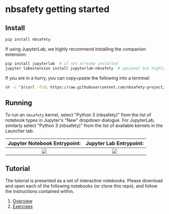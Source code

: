 # nbsafety getting started

Install
-------
```bash
pip install nbsafety
```

If using JupyterLab, we highly recommend installing the companion extension:
```bash
pip install jupyterlab  # if not already installed
jupyter labextension install jupyterlab-nbsafety  # optional but highly recommended
```

If you are in a hurry, you can copy+paste the following into a terminal:
```bash
sh -c "$(curl -fsSL https://raw.githubusercontent.com/nbsafety-project/tutorial/master/setup.sh)"
```


Running
-------
To run an `nbsafety` kernel, select "Python 3
(nbsafety)" from the list of notebook types in Jupyter's "New" dropdown
dialogue.  For JupyterLab, similarly select "Python 3 (nbsafety)" from the list
of available kernels in the Launcher tab.

Jupyter Notebook Entrypoint:     |  Jupyter Lab Entrypoint:
:-------------------------------:|:-------------------------:
![](https://raw.githubusercontent.com/nbsafety-project/nbsafety/master/img/nbsafety-notebook.png) | ![](https://raw.githubusercontent.com/nbsafety-project/nbsafety/master/img/nbsafety-lab.png)


Tutorial
--------

The tutorial is presented as a set of interactive notebooks.
Please download and open each of the following notebooks
(or clone this repo), and follow the instructions contained within.
1. [Overview](/notebooks/nbsafety-overview.ipynb)
2. [Exercises](/notebooks/nbsafety-exercise.ipynb)
